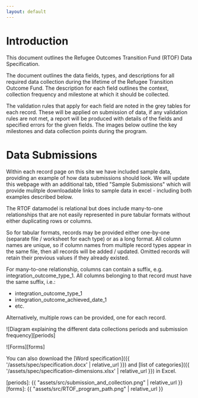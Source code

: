 ```yaml
---
layout: default
---
```

# Introduction

This document outlines the Refugee Outcomes Transition Fund (RTOF) Data Specification.

The document outlines the data fields, types, and descriptions for all required data collection during the lifetime of the Refugee Transition Outcome Fund. The description for each field outlines the context, collection frequency and milestone at which it should be collected.

The validation rules that apply for each field are noted in the grey tables for each record. These will be applied on submission of data, if any validation rules are not met, a report will be produced with details of the fields and specified errors for the given fields.  The images below outline the key milestones and data collection points during the program.

# Data Submissions

Within each record page on this site we have included sample data, providing an example of how data submissions should look. We will update this webpage with an additional tab, titled "Sample Submissions" which will provide mulitple downloadable links to sample data in excel - including both examples described below.      

The RTOF datamodel is relational but does include many-to-one relationships that are not easily represented in pure tabular formats without either duplicating rows or columns.

So for tabular formats, records may be provided either one-by-one (separate file / worksheet for each type) or as a long format. All column names are unique, so if column names from multiple record types appear in the same file, then all records will be added / updated. Omitted records will retain their previous values if they already existed.

For many-to-one relationship, columns can contain a suffix, e.g. integration_outcome_type_1. All columns belonging to that record must have the same suffix, i.e.:

- integration_outcome_type_1
- integration_outcome_achieved_date_1
- etc.

Alternatively, multiple rows can be provided, one for each record.

![Diagram explaining the different data collections periods and submission frequency][periods]

![Forms][forms]

You can also download the [Word specification]({{ '/assets/spec/specification.docx' | relative_url }}) and
[list of categories]({{ '/assets/spec/specification-dimensions.xlsx' | relative_url }}) in Excel.

[periods]: {{ "assets/src/submission_and_collection.png" | relative_url }}
[forms]: {{ "assets/src/RTOF_program_path.png" | relative_url }}